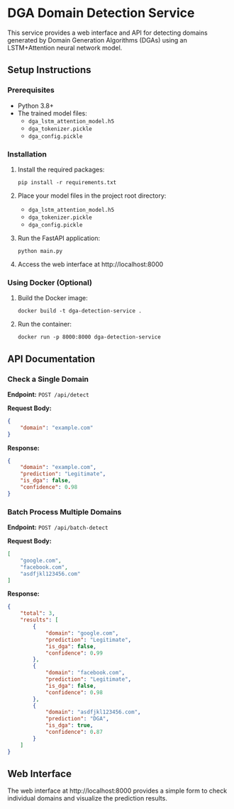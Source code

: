 # DGA Domain Detection Service

This service provides a web interface and API for detecting domains generated by Domain Generation Algorithms (DGAs) using an LSTM+Attention neural network model.

## Setup Instructions

### Prerequisites
- Python 3.8+
- The trained model files:
  - `dga_lstm_attention_model.h5`
  - `dga_tokenizer.pickle`
  - `dga_config.pickle`

### Installation

1. Install the required packages:
   ```
   pip install -r requirements.txt
   ```

2. Place your model files in the project root directory:
   - `dga_lstm_attention_model.h5`
   - `dga_tokenizer.pickle`
   - `dga_config.pickle`

3. Run the FastAPI application:
   ```
   python main.py
   ```

4. Access the web interface at http://localhost:8000

### Using Docker (Optional)

1. Build the Docker image:
   ```
   docker build -t dga-detection-service .
   ```

2. Run the container:
   ```
   docker run -p 8000:8000 dga-detection-service
   ```

## API Documentation

### Check a Single Domain

**Endpoint:** `POST /api/detect`

**Request Body:**
```json
{
    "domain": "example.com"
}
```

**Response:**
```json
{
    "domain": "example.com",
    "prediction": "Legitimate",
    "is_dga": false,
    "confidence": 0.98
}
```

### Batch Process Multiple Domains

**Endpoint:** `POST /api/batch-detect`

**Request Body:**
```json
[
    "google.com",
    "facebook.com",
    "asdfjkl123456.com"
]
```

**Response:**
```json
{
    "total": 3,
    "results": [
        {
            "domain": "google.com",
            "prediction": "Legitimate",
            "is_dga": false,
            "confidence": 0.99
        },
        {
            "domain": "facebook.com",
            "prediction": "Legitimate",
            "is_dga": false,
            "confidence": 0.98
        },
        {
            "domain": "asdfjkl123456.com",
            "prediction": "DGA",
            "is_dga": true,
            "confidence": 0.87
        }
    ]
}
```

## Web Interface

The web interface at http://localhost:8000 provides a simple form to check individual domains and visualize the prediction results.